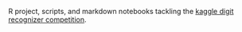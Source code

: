 R project, scripts, and markdown notebooks tackling the [kaggle digit recognizer competition](https://www.kaggle.com/c/digit-recognizer).
